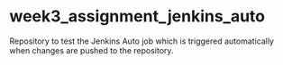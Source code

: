 # week3_assignment_jenkins_auto
Repository to test the Jenkins Auto job which is triggered automatically when changes are pushed to the repository.
